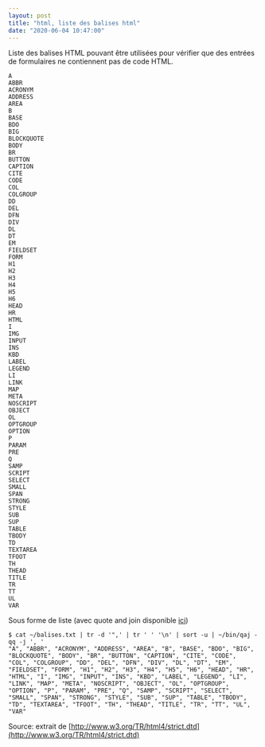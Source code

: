 ```yaml
---
layout: post
title: "html, liste des balises html"
date: "2020-06-04 10:47:00"
---
```

Liste des balises HTML pouvant être utilisées pour vérifier que des entrées de formulaires ne contiennent pas de code HTML.

```
A
ABBR
ACRONYM
ADDRESS
AREA
B
BASE
BDO
BIG
BLOCKQUOTE
BODY
BR
BUTTON
CAPTION
CITE
CODE
COL
COLGROUP
DD
DEL
DFN
DIV
DL
DT
EM
FIELDSET
FORM
H1
H2
H3
H4
H5
H6
HEAD
HR
HTML
I
IMG
INPUT
INS
KBD
LABEL
LEGEND
LI
LINK
MAP
META
NOSCRIPT
OBJECT
OL
OPTGROUP
OPTION
P
PARAM
PRE
Q
SAMP
SCRIPT
SELECT
SMALL
SPAN
STRONG
STYLE
SUB
SUP
TABLE
TBODY
TD
TEXTAREA
TFOOT
TH
THEAD
TITLE
TR
TT
UL
VAR
```


Sous forme de liste (avec quote and join disponible [ici](https://github.com/jfgiraud/quote-and-join))

```
$ cat ~/balises.txt | tr -d '",' | tr ' ' '\n' | sort -u | ~/bin/qaj -qq -j ', '
"A", "ABBR", "ACRONYM", "ADDRESS", "AREA", "B", "BASE", "BDO", "BIG", "BLOCKQUOTE", "BODY", "BR", "BUTTON", "CAPTION", "CITE", "CODE", "COL", "COLGROUP", "DD", "DEL", "DFN", "DIV", "DL", "DT", "EM", "FIELDSET", "FORM", "H1", "H2", "H3", "H4", "H5", "H6", "HEAD", "HR", "HTML", "I", "IMG", "INPUT", "INS", "KBD", "LABEL", "LEGEND", "LI", "LINK", "MAP", "META", "NOSCRIPT", "OBJECT", "OL", "OPTGROUP", "OPTION", "P", "PARAM", "PRE", "Q", "SAMP", "SCRIPT", "SELECT", "SMALL", "SPAN", "STRONG", "STYLE", "SUB", "SUP", "TABLE", "TBODY", "TD", "TEXTAREA", "TFOOT", "TH", "THEAD", "TITLE", "TR", "TT", "UL", "VAR"
```


Source: extrait de [http://www.w3.org/TR/html4/strict.dtd](http://www.w3.org/TR/html4/strict.dtd)
